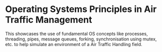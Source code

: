 # Operating Systems Principles in Air Traffic Management
This showcases the use of fundamental OS concepts like processes, threading, pipes, message queues, forking, synchronisation using mutex, etc. to help simulate an environment of a Air Traffic Handling field.
